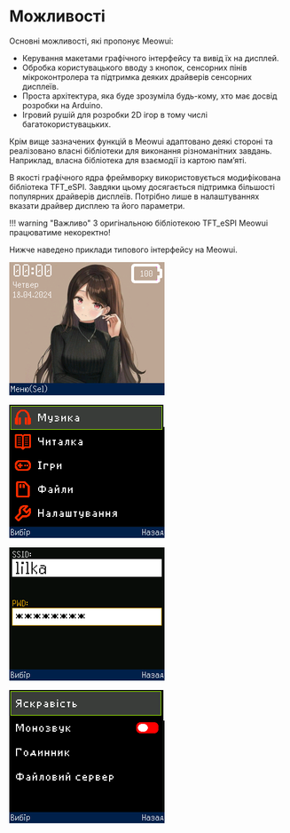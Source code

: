 # Можливості  

Основні можливості, які пропонує Meowui:  

* Керування макетами графічного інтерфейсу та вивід їх на дисплей.
* Обробка користувацького вводу з кнопок, сенсорних пінів мікроконтролера та підтримка деяких драйверів сенсорних дисплеїв. 
* Проста архітектура, яка буде зрозуміла будь-кому, хто має досвід розробки на Arduino.
* Ігровий рушій для розробки 2D ігор в тому числі багатокористувацьких.

Крім вище зазначених функцій в Meowui адаптовано деякі стороні та реалізовано власні бібліотеки для виконання різноманітних завдань. Наприклад, власна бібліотека для взаємодії із картою пам’яті.  
  
В якості графічного ядра фреймворку використовується модифікована бібліотека TFT_eSPI. Завдяки цьому досягається підтримка більшості популярних драйверів дисплеїв. Потрібно лише в налаштуваннях вказати драйвер дисплею та його параметри. 

!!! warning "Важливо"
    З оригінальною бібліотекою TFT_eSPI Meowui працюватиме некоректно!

Нижче наведено приклади типового інтерфейсу на Meowui.  

![homescreen](./img/examples/home.png)  

![menu](./img/examples/menu.gif)  

![textbox](./img/examples/textbox.png)  

![toggle](./img/examples/toggle.png)  

